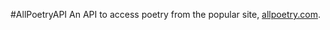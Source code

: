 #AllPoetryAPI
An API to access poetry from the popular site, [allpoetry.com](https://allpoetry.com/poems). 
